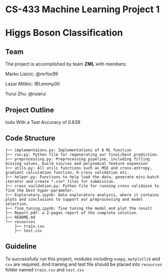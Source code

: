 # CS-433 Machine Learning Project 1 
# Higgs Boson Classification

## Team
The project is accomplished by team **ZML** with members:

Marko Lisicic: @mrfox99

Lazar Milikic: @Lemmy00

Yurui Zhu: @ruiarui

## Project Outline

todo
With a Test Accuracy of 0.839


## Code Structure
```
├── implementaions.py: Implementations of 6 ML function
├── run.py: Python file for regenerating our final/best prediction.
├── preprocessing.py: Preprocessing pipeline, including filling missing values, build sin/cos and polynomial feature expansion
├── utils.py: All utils functions such as MSE and cross-entropy, gradient calculation function, K-cross validation etc.
├── helper.py: Functions to help load the data, generate mini-batch iterator and create *.csv* files for submission.
├── cross_vaildation.py: Python file for running cross validaion to find the best hyper-parameter.
├── Exploratory.ipynb: Data exploratory analysis, where it contains plots and conclusions to support our preprocessing and model selection.
├── fine_tuning.ipynb: fine tuning the model and plot the result
├── Report.pdf: a 2-pages report of the complete solution.
├── README.md
└── resources
    ├── train.csv
    ├── test.csv
```
## Guideline

To successfully run this project, modules including `numpy`, `matplotlib` and `csv` are required. And training and test 
file should be placed into `resources` folder named `train.csv` and `test.csv`
